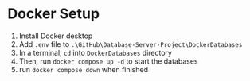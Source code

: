 # Docker Setup
1. Install Docker desktop
2. Add `.env` file to `.\GitHub\Database-Server-Project\DockerDatabases`
3. In a terminal, `cd` into `DockerDatabases` directory
4. Then, run `docker compose up -d` to start the databases
5. run `docker compose down` when finished